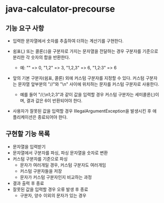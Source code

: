 # java-calculator-precourse

## 기능 요구 사항
- 입력한 문자열에서 숫자를 추출하여 더하는 계산기를 구현한다.

- 쉼표(,) 또는 콜론(:)을 구분자로 가지는 문자열을 전달하는 경우 구분자를 기준으로 분리한 각 숫자의 합을 반환한다.
    - 예: "" => 0, "1,2" => 3, "1,2,3" => 6, "1,2:3" => 6
- 앞의 기본 구분자(쉼표, 콜론) 외에 커스텀 구분자를 지정할 수 있다. 커스텀 구분자는 문자열 앞부분의 "//"와 "\n" 사이에 위치하는 문자를 커스텀 구분자로 사용한다.
    - 예를 들어 "//;\n1;2;3"과 같이 값을 입력할 경우 커스텀 구분자는 세미콜론(;)이며, 결과 값은 6이 반환되어야 한다.
- 사용자가 잘못된 값을 입력할 경우 IllegalArgumentException을 발생시킨 후 애플리케이션은 종료되어야 한다.

## 구현할 기능 목록
- 문자열을 입력받기
- 문자열에서 구분자를 파싱, 파싱 문자열을 숫자로 변환
- 커스텀 구분자를 기준으로 파싱 
    - 문자가 여러개일 경우, 커스텀 구분자도 여러개임
    - 커스텀 구분자들을 저장
    - 문자가 커스텀 구분자인지 비교하는 과정
- 결과 출력 후 종료
- 잘못된 값을 입력할 경우 오류 발생 후 종료
    - 구분자, 양수 이외의 문자가 있는 경우